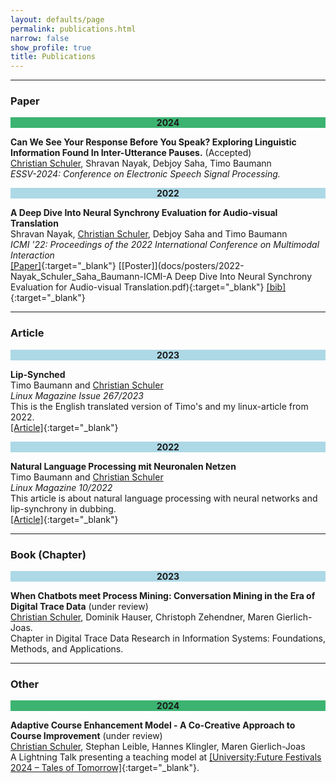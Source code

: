 ```yaml
---
layout: defaults/page
permalink: publications.html
narrow: false
show_profile: true
title: Publications
---
```

<!-- 
Publications in reversed chronological order in two categories:

1. <a href="#main">Main</a>
2. <a href="#klp">Kurdish language processing</a>
 
&#42; indicates equal contribution. 
 -->
 
---
### Paper

<div align="center" style="background-color:mediumseagreen" id="main">
		<b>2024</b>
</div>

**Can We See Your Response Before You Speak? Exploring Linguistic Information Found In Inter-Utterance Pauses.** (Accepted)   
<u>Christian Schuler</u>, Shravan Nayak, Debjoy Saha, Timo Baumann   
*ESSV-2024: Conference on Electronic Speech Signal Processing.*   


<div align="center" style="background-color:lightblue" id="main">
		<b>2022</b>
</div>

**A Deep Dive Into Neural Synchrony Evaluation for Audio-visual Translation**   
Shravan Nayak, <u>Christian Schuler</u>, Debjoy Saha and Timo Baumann   
*ICMI '22: Proceedings of the 2022 International Conference on Multimodal Interaction*   
[[Paper]](https://dl.acm.org/doi/abs/10.1145/3536221.3556621){:target="_blank"} [[Poster]](docs/posters/2022-Nayak_Schuler_Saha_Baumann-ICMI-A Deep Dive Into Neural Synchrony Evaluation for Audio-visual Translation.pdf){:target="_blank"} [[bib]](bibliography/nayak2022deepdive.txt){:target="_blank"}  

---
### Article

<div align="center" style="background-color:lightblue" id="main">
		<b>2023</b>
</div>

**Lip-Synched**   
Timo Baumann and <u>Christian Schuler</u>   
*Linux Magazine Issue 267/2023*   
This is the English translated version of Timo's and my linux-article from 2022.   
[[Article]](https://www.linux-magazine.com/Issues/2023/267/Natural-Language-Processing){:target="_blank"}

<div align="center" style="background-color:lightblue" id="main">
		<b>2022</b>
</div>

**Natural Language Processing mit Neuronalen Netzen**   
Timo Baumann and <u>Christian Schuler</u>   
*Linux Magazine 10/2022*   
This article is about natural language processing with neural networks and lip-synchrony in dubbing.   
[[Article]](https://www.linux-magazin.de/ausgaben/2022/10/nlp/){:target="_blank"}

---
### Book (Chapter)

<div align="center" style="background-color:lightblue" id="main">
		<b>2023</b>
</div>

**When Chatbots meet Process Mining: Conversation Mining in the Era of Digital Trace Data** (under review)   
<u>Christian Schuler</u>, Dominik Hauser, Christoph Zehendner, Maren Gierlich-Joas.   
Chapter in Digital Trace Data Research in Information Systems: Foundations, Methods, and Applications.

---
### Other

<div align="center" style="background-color:mediumseagreen" id="main">
		<b>2024</b>
</div>

**Adaptive Course Enhancement Model - A Co-Creative Approach to Course Improvement** (under review)   
<u>Christian Schuler</u>, Stephan Leible, Hannes Klingler, Maren Gierlich-Joas   
A Lightning Talk presenting a teaching model at [[University:Future Festivals 2024 – Tales of Tomorrow]](https://festival.hfd.digital/de/){:target="_blank"}.


